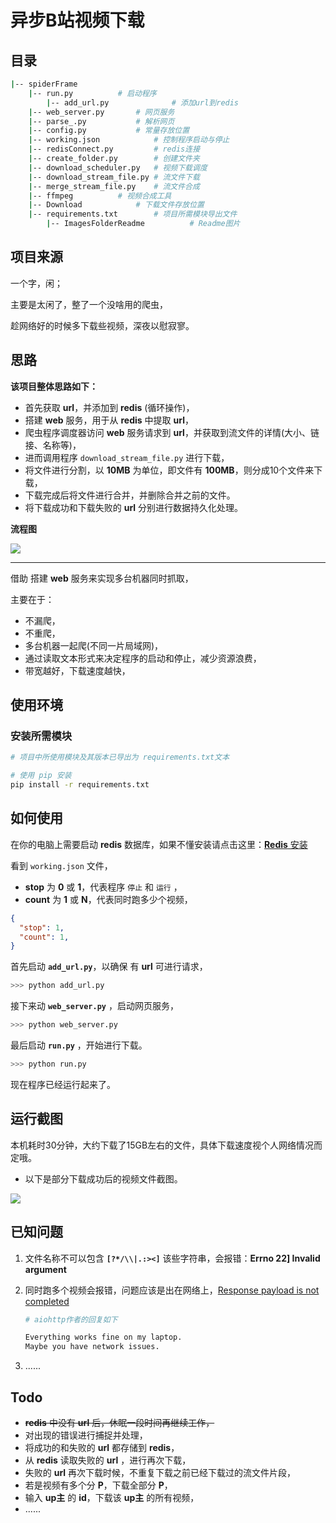 # 异步B站视频下载

## 目录

```bash
|-- spiderFrame
	|-- run.py			# 启动程序
        |-- add_url.py		        # 添加url到redis
	|-- web_server.py		# 网页服务
	|-- parse_.py			# 解析网页
	|-- config.py			# 常量存放位置
	|-- working.json	        # 控制程序启动与停止
	|-- redisConnect.py	        # redis连接
	|-- create_folder.py		# 创建文件夹
	|-- download_scheduler.py	# 视频下载调度
	|-- download_stream_file.py	# 流文件下载
	|-- merge_stream_file.py	# 流文件合成
	|-- ffmpeg			# 视频合成工具
	|-- Download			# 下载文件存放位置
	|-- requirements.txt		# 项目所需模块导出文件
        |-- ImagesFolderReadme          # Readme图片
```


## 项目来源

一个字，闲；

主要是太闲了，整了一个没啥用的爬虫，

趁网络好的时候多下载些视频，深夜以慰寂寥。



## 思路




**该项目整体思路如下：**

- 首先获取 **url**，并添加到 **redis** (循环操作)，
- 搭建 **web** 服务，用于从 **redis** 中提取 **url**，
- 爬虫程序调度器访问 **web** 服务请求到 **url**，并获取到流文件的详情(大小、链接、名称等)，
- 进而调用程序 `download_stream_file.py` 进行下载，
- 将文件进行分割，以 **10MB** 为单位，即文件有 **100MB**，则分成10个文件来下载，
- 下载完成后将文件进行合并，并删除合并之前的文件。
- 将下载成功和下载失败的 **url** 分别进行数据持久化处理。

**流程图**

![](https://github.com/SunriseCai/BiliVideoDownloader/blob/main/ImagesFolderReadme/Frame.PNG)


---



借助 搭建 **web** 服务来实现多台机器同时抓取，

主要在于：

- 不漏爬，
- 不重爬，
- 多台机器一起爬(不同一片局域网)，
- 通过读取文本形式来决定程序的启动和停止，减少资源浪费，
- 带宽越好，下载速度越快，



## 使用环境

### 安装所需模块

```bash
# 项目中所使用模块及其版本已导出为 requirements.txt文本

# 使用 pip 安装 
pip install -r requirements.txt
```



## 如何使用

在你的电脑上需要启动 **redis** 数据库，如果不懂安装请点击这里：[**Redis** 安装](https://www.runoob.com/redis/redis-install.html)



看到 `working.json` 文件，

-  **stop** 为 **0** 或 **1**，代表程序 `停止` 和 `运行` ，
-  **count** 为 **1** 或 **N**，代表同时跑多少个视频，

```json
{
  "stop": 1,
  "count": 1,
}
```



首先启动 **`add_url.py`**，以确保 有 **url** 可进行请求，

```python
>>> python add_url.py
```

接下来动 **`web_server.py`** ，启动网页服务，

```python
>>> python web_server.py
```

最后启动 **`run.py`** ，开始进行下载。

```python
>>> python run.py
```



现在程序已经运行起来了。



## 运行截图


本机耗时30分钟，大约下载了15GB左右的文件，具体下载速度视个人网络情况而定哦。

- 以下是部分下载成功后的视频文件截图。

![](https://github.com/SunriseCai/BiliVideoDownloader/blob/main/ImagesFolderReadme/Results.png)



## 已知问题

1. 文件名称不可以包含  **`[?*/\\|.:><]`** 该些字符串，会报错：**Errno 22\] Invalid argument**

2. 同时跑多个视频会报错，问题应该是出在网络上，[Response payload is not completed](https://github.com/aio-libs/aiohttp/issues/2954#)

   ```bash
   # aiohttp作者的回复如下
   
   Everything works fine on my laptop.
   Maybe you have network issues.
   ```

3. ......



## Todo

- ~~**redis** 中没有 **url** 后，休眠一段时间再继续工作，~~
- 对出现的错误进行捕捉并处理，
- 将成功的和失败的 **url** 都存储到 **redis**，
- 从 **redis** 读取失败的 **url** ，进行再次下载，
- 失败的 **url**  再次下载时候，不重复下载之前已经下载过的流文件片段，
- 若是视频有多个分 **P**，下载全部分 **P**，
- 输入 **up主** 的 **id**，下载该 **up主** 的所有视频，
- ......
